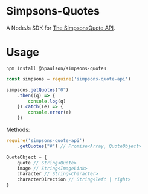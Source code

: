 # Simpsons-Quotes
A NodeJs SDK for [The SimpsonsQuote API](https://github.com/JLuboff/TheSimpsonsQuoteAPI).

# Usage

`npm install @hpaulson/simpsons-quotes`

```js
const simpsons = require('simpsons-quote-api')

simpsons.getQuotes("0")
    .then((q) => {
        console.log(q)
    }).catch((e) => {
        console.error(e)
    })

```

Methods:

```js
require('simpsons-quote-api')
    .getQuotes("#") // Promise<Array, QuoteObject>

QuoteObject = {
    quote // String<Quote>
    image // String<ImageLink>
    character // String<Character>
    characterDirection // String<left | right>
}
```
